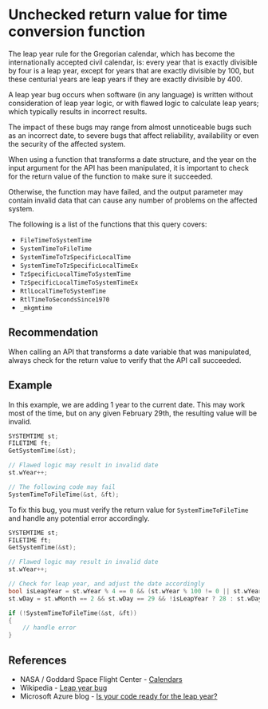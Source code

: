 # Unchecked return value for time conversion function
The leap year rule for the Gregorian calendar, which has become the internationally accepted civil calendar, is: every year that is exactly divisible by four is a leap year, except for years that are exactly divisible by 100, but these centurial years are leap years if they are exactly divisible by 400.

A leap year bug occurs when software (in any language) is written without consideration of leap year logic, or with flawed logic to calculate leap years; which typically results in incorrect results.

The impact of these bugs may range from almost unnoticeable bugs such as an incorrect date, to severe bugs that affect reliability, availability or even the security of the affected system.

When using a function that transforms a date structure, and the year on the input argument for the API has been manipulated, it is important to check for the return value of the function to make sure it succeeded.

Otherwise, the function may have failed, and the output parameter may contain invalid data that can cause any number of problems on the affected system.

The following is a list of the functions that this query covers:

* `FileTimeToSystemTime`
* `SystemTimeToFileTime`
* `SystemTimeToTzSpecificLocalTime`
* `SystemTimeToTzSpecificLocalTimeEx`
* `TzSpecificLocalTimeToSystemTime`
* `TzSpecificLocalTimeToSystemTimeEx`
* `RtlLocalTimeToSystemTime`
* `RtlTimeToSecondsSince1970`
* `_mkgmtime`

## Recommendation
When calling an API that transforms a date variable that was manipulated, always check for the return value to verify that the API call succeeded.


## Example
In this example, we are adding 1 year to the current date. This may work most of the time, but on any given February 29th, the resulting value will be invalid.


```c
SYSTEMTIME st;
FILETIME ft;
GetSystemTime(&st);

// Flawed logic may result in invalid date
st.wYear++;

// The following code may fail
SystemTimeToFileTime(&st, &ft);
```
To fix this bug, you must verify the return value for `SystemTimeToFileTime` and handle any potential error accordingly.


```c
SYSTEMTIME st;
FILETIME ft;
GetSystemTime(&st);

// Flawed logic may result in invalid date
st.wYear++;

// Check for leap year, and adjust the date accordingly
bool isLeapYear = st.wYear % 4 == 0 && (st.wYear % 100 != 0 || st.wYear % 400 == 0);
st.wDay = st.wMonth == 2 && st.wDay == 29 && !isLeapYear ? 28 : st.wDay;

if (!SystemTimeToFileTime(&st, &ft))
{
	// handle error
}

```

## References
* NASA / Goddard Space Flight Center - [Calendars](https://eclipse.gsfc.nasa.gov/SEhelp/calendars.html)
* Wikipedia - [ Leap year bug](https://en.wikipedia.org/wiki/Leap_year_bug)
* Microsoft Azure blog - [ Is your code ready for the leap year?](https://azure.microsoft.com/en-us/blog/is-your-code-ready-for-the-leap-year/)
